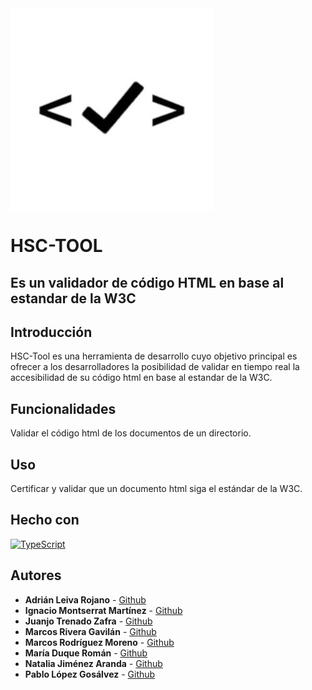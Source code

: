 <img align="center" src="https://github.com/HSC-Extension/HSC-Tool/blob/main/logoLegislacion.png?raw=true" alt="HSC-Tool">

# HSC-TOOL

## Es un validador de código HTML en base al estandar de la W3C

## Introducción

HSC-Tool es una herramienta de desarrollo cuyo objetivo principal es ofrecer a los desarrolladores la posibilidad de validar en tiempo real la accesibilidad de su código html en base al estandar de la W3C.

## Funcionalidades

Validar el código html de los documentos de un directorio.

## Uso

Certificar y validar que un documento html siga el estándar de la W3C.

## Hecho con

[![TypeScript](https://img.shields.io/badge/TypeScript-007ACC?style=for-the-badge&logo=typescript&logoColor=white)]()

## Autores

- **Adrián Leiva Rojano** - [Github](https://github.com/leivaa21)
- **Ignacio Montserrat Martínez** - [Github](https://github.com/nachomm01)
- **Juanjo Trenado Zafra** - [Github](https://github.com/JJtrenado)
- **Marcos Rivera Gavilán** - [Github](https://github.com/MarcosRigal)
- **Marcos Rodríguez Moreno** - [Github](https://github.com/marc-doblefilo)
- **María Duque Román** - [Github](https://github.com/mariaduq)
- **Natalia Jiménez Aranda** - [Github](https://github.com/NataliaJimenez01)
- **Pablo López Gosálvez** - [Github](https://github.com/pabloccf)
